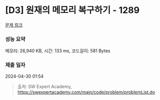 # [D3] 원재의 메모리 복구하기 - 1289 

[문제 링크](https://swexpertacademy.com/main/code/problem/problemDetail.do?contestProbId=AV19AcoKI9sCFAZN) 

### 성능 요약

메모리: 26,940 KB, 시간: 133 ms, 코드길이: 581 Bytes

### 제출 일자

2024-04-30 01:54



> 출처: SW Expert Academy, https://swexpertacademy.com/main/code/problem/problemList.do